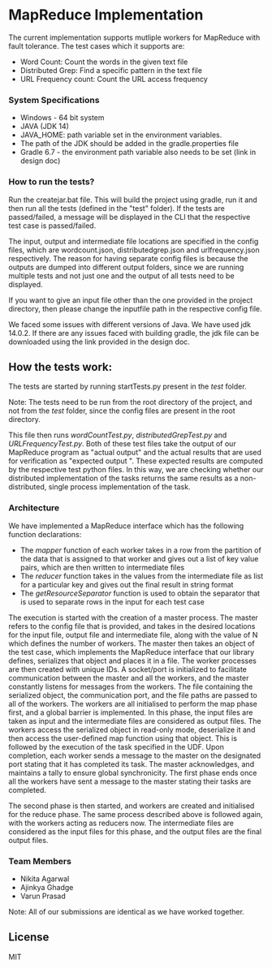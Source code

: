 # MapReduce Implementation

The current implementation supports mutliple workers for MapReduce with fault tolerance. The test cases which it supports are:

  - Word Count: Count the words in the given text file
  - Distributed Grep: Find a specific pattern in the text file
  - URL Frequency count: Count the URL access frequency

### System Specifications

* Windows - 64 bit system
* JAVA (JDK 14)
* JAVA_HOME: path variable set in the environment variables.
* The path of the JDK should be added in the gradle.properties file
* Gradle 6.7 - the environment path variable also needs to be set (link in design doc)

### How to run the tests?

Run the createjar.bat file. This will build the project using gradle, run it and then run all the tests (defined in the "test" folder). If the tests are passed/failed, a message will be displayed in the CLI that the respective test case is passed/failed.

The input, output and intermediate file locations are specified in the config files, which are wordcount.json, distributedgrep.json and urlfrequency.json respectively. The reason for having separate config files is because the outputs are dumped into different output folders, since we are running multiple tests and not just one and the output of all tests need to be displayed.

If you want to give an input file other than the one provided in the project directory, then please change the inputfile path in the respective config file.

We faced some issues with different versions of Java. We have used jdk 14.0.2. If there are any issues faced with building gradle, the jdk file can be downloaded using the link provided in the design doc.

## How the tests work:
The tests are started by running startTests.py present in the *test* folder.

Note: The tests need to be run from the root directory of the project, and not from the *test* folder, since the config files are present in the root directory.

This file then runs *wordCountTest.py*, *distributedGrepTest.py* and *URLFrequencyTest.py*. Both of these test files take the output of our MapReduce program as "actual output" and the actual results that are used for verification as "expected output ". These expected results are computed by the respective test python files. In this way, we are checking whether our distributed implementation of the tasks returns the same results as a non-distributed, single process implementation of the task.

### Architecture
We have implemented a MapReduce interface which has the following function declarations:

* The *mapper* function of each worker takes in a row from the partition of the data that is assigned to that worker and gives out a list of key value pairs, which are then written to intermediate files
* The *reducer* function takes in the values from the intermediate file as list for a particular key and gives out the final result in string format
* The *getResourceSeparator* function is used to obtain the separator that is used to separate rows in the input for each test case

The execution is started with the creation of a master process. The master refers to the config file that is provided, and takes in the desired locations for the input file, output file and intermediate file, along with the value of N which defines the number of workers. The master then takes an object of the test case, which implements the MapReduce interface that our library defines, serializes that object and places it in a file. The worker processes are then created with unique IDs. A socket/port is initialized to facilitate communication between the master and all the workers, and the master constantly listens for messages from the workers. The file containing the serialized object, the communication port, and the file paths are passed to all of the workers. The workers are all initialised to perform the map phase first, and a global barrier is implemented. In this phase, the input files are taken as input and the intermediate files are considered as output files. The workers access the serialized object in read-only mode, deserialize it and then access the user-defined map function using that object. This is followed by the execution of the task specified in the UDF. Upon completion, each worker sends a message to the master on the designated port stating that it has completed its task. The master acknowledges, and maintains a tally to ensure global synchronicity. The first phase ends once all the workers have sent a message to the master stating their tasks are completed.

The second phase is then started, and workers are created and initialised for the reduce phase. The same process described above is followed again, with the workers acting as reducers now. The intermediate files are considered as the input files for this phase, and the output files are the final output files.


### Team Members

 - Nikita Agarwal
 - Ajinkya Ghadge
 - Varun Prasad

Note: All of our submissions are identical as we have worked together.

License
----
MIT